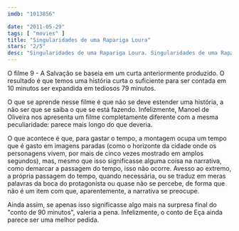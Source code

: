 ```yaml
---
imdb: "1013856"

date: "2011-05-29"
tags: [ "movies" ]
title: "Singularidades de uma Rapariga Loura"
stars: "2/5"
desc: "Singularidades de uma Rapariga Loura. Singularidades de uma Rapariga Loura (Portugal, 2009). Dirigido por Manoel de Oliveira. Escrito por Eça de Queirós, Manoel de Oliveira, Manoel de Oliveira. Com Ricardo Trêpa, Catarina Wallenstein, Diogo Dória, Júlia Buisel, Leonor Silveira, Luís Miguel Cintra, Glória de Matos, Filipe Vargas, Rogério Samora."
---
```

O filme 9 - A Salvação se baseia em um curta anteriormente produzido. O resultado é que temos uma história curta o suficiente para ser contada em 10 minutos ser expandida em tediosos 79 minutos.

O que se aprende nesse filme é que não se deve estender uma história, a não ser que se saiba o que se está fazendo. Infelizmente, Manoel de Oliveira nos apresenta um filme completamente diferente com a mesma peculiaridade: parece mais longo do que deveria.

O que acontece é que, para gastar o tempo, a montagem ocupa um tempo que é gasto em imagens paradas (como o horizonte da cidade onde os personagens vivem, por mais de cinco vezes mostrado em amplos segundos), mas, mesmo que isso significasse alguma coisa na narrativa, como demarcar a passagem do tempo, isso não ocorre. Avesso ao extremo, a própria passagem do tempo, quando necessária, ou se traduz em meras palavras da boca do protagonista ou quase não se percebe, de forma que não é um item com que, aparentemente, a narrativa se preocupe.

Ainda assim, se apenas isso significasse algo mais na surpresa final do "conto de 90 minutos", valeria a pena. Infelizmente, o conto de Eça ainda parece ser uma melhor pedida.
